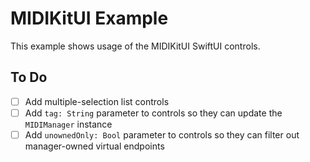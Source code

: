 # MIDIKitUI Example

This example shows usage of the MIDIKitUI SwiftUI controls.

## To Do

- [ ] Add multiple-selection list controls
- [ ] Add `tag: String` parameter to controls so they can update the `MIDIManager` instance
- [ ] Add `unownedOnly: Bool` parameter to controls so they can filter out manager-owned virtual endpoints